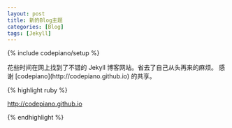 ```yaml
---
layout: post
title: 新的Blog主题
categories: [Blog]
tags: [Jekyll]
---
```

{% include codepiano/setup %}

<p class="paragraph">
花些时间在网上找到了不错的 Jekyll 博客网站。省去了自己从头再来的麻烦。
感谢 [codepiano](http://codepiano.github.io) 的共享。
</p>

{% highlight ruby %}

http://codepiano.github.io

{% endhighlight %}
